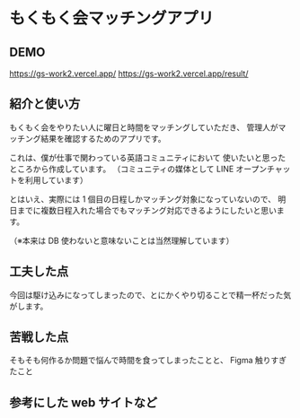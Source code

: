 # もくもく会マッチングアプリ

## DEMO

https://gs-work2.vercel.app/
https://gs-work2.vercel.app/result/

## 紹介と使い方

もくもく会をやりたい人に曜日と時間をマッチングしていただき、
管理人がマッチング結果を確認するためのアプリです。

これは、僕が仕事で関わっている英語コミュニティにおいて
使いたいと思ったところから作成しています。
（コミュニティの媒体として LINE オープンチャットを利用しています）

とはいえ、実際には 1 個目の日程しかマッチング対象になっていないので、
明日までに複数日程入れた場合でもマッチング対応できるようにしたいと思います。

（※本来は DB 使わないと意味ないことは当然理解しています）

## 工夫した点

今回は駆け込みになってしまったので、とにかくやり切ることで精一杯だった気がします。

## 苦戦した点

そもそも何作るか問題で悩んで時間を食ってしまったことと、
Figma 触りすぎたこと

## 参考にした web サイトなど
